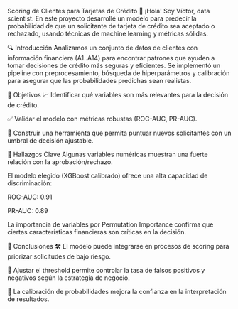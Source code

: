 Scoring de Clientes para Tarjetas de Crédito
👋 ¡Hola! Soy Víctor, data scientist.
En este proyecto desarrollé un modelo para predecir la probabilidad de que un solicitante de tarjeta de crédito sea aceptado o rechazado, usando técnicas de machine learning y métricas sólidas.

🔍 Introducción
Analizamos un conjunto de datos de clientes con información financiera (A1..A14) para encontrar patrones que ayuden a tomar decisiones de crédito más seguras y eficientes.
Se implementó un pipeline con preprocesamiento, búsqueda de hiperparámetros y calibración para asegurar que las probabilidades predichas sean realistas.

🎯 Objetivos
📈 Identificar qué variables son más relevantes para la decisión de crédito.

✅ Validar el modelo con métricas robustas (ROC-AUC, PR-AUC).

🤖 Construir una herramienta que permita puntuar nuevos solicitantes con un umbral de decisión ajustable.

📌 Hallazgos Clave
Algunas variables numéricas muestran una fuerte relación con la aprobación/rechazo.

El modelo elegido (XGBoost calibrado) ofrece una alta capacidad de discriminación:

ROC-AUC: 0.91

PR-AUC: 0.89

La importancia de variables por Permutation Importance confirma que ciertas características financieras son críticas en la decisión.

🚀 Conclusiones
🛠️ El modelo puede integrarse en procesos de scoring para priorizar solicitudes de bajo riesgo.

🎯 Ajustar el threshold permite controlar la tasa de falsos positivos y negativos según la estrategia de negocio.

🤝 La calibración de probabilidades mejora la confianza en la interpretación de resultados.

